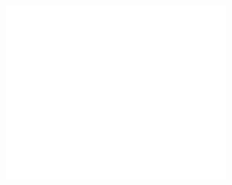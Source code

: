 <div align="center">
	<br>
	<a href="https://cyrust21.github.io/fftools2024/header.svg">
		<img src="header.svg" width="800" height="400" alt="FF Tools 2024">
	</a>
	<br>
</div>
<br>
<br>
<br>
<br>
<br>
<br>
